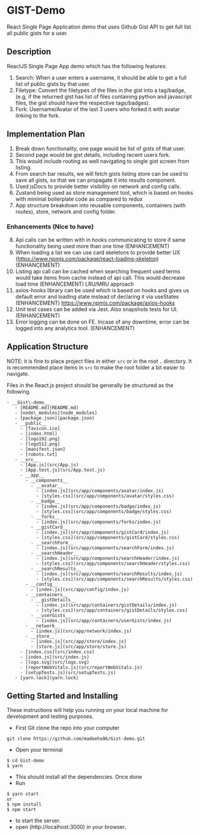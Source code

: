 # GIST-Demo 
React Single Page Application demo that uses Github Gist API to get full list all public gists for a user.

## Description
ReactJS Single Page App demo which has the following features:
1. Search: When a user enters a username, it should be able to get a full list of public gists by that user.
2. Filetype: Convert the filetypes of the files in the gist into a tag/badge, (e.g, if the returned gist has list of files containing python and javascript files, the gist should have the respective tags/badges). 
3. Fork: Username/Avatar of the last 3 users who forked it with avatar linking to the fork. 


## Implementation Plan 
1. Break down functionality, one page would be list of gists of that user.
2. Second page would be gist details, including recent users fork.
3. This would include routing as well navigating to single gist screen from listing.
4. From search bar results, we will fetch gists listing store can be used to save all gists,
so that we can propagate it into results component.
5. Used jsDocs to provide better visibility on network and config calls.
6. Zustand being used as store management tool, which is based on hooks with minimal boilerplate code as compared to redux
7. App structure breakdown into reusable components, containers (with routes), store, network and config folder.

### Enhancements (Nice to have)
8. Api calls can be written with in hooks communicating to store if same functionality being used more than one time (ENHANCEMENT)
9. When loading a list we can use card skeletons to provide better UX (https://www.npmjs.com/package/react-loading-skeleton) (ENHANCEMENT)
10. Listing api call can be cached when searching frequent used terms would take items from cache instead of api call. This would decrease load time (ENHANCEMENT) LRU/MRU approach
11. axios-hooks library can be used which is based on hooks and gives us default error and loading state instead of declaring it via useStates (ENHANCEMENT) https://www.npmjs.com/package/axios-hooks
12. Unit test cases can be added via Jest. Also snapshots tests for UI. (ENHANCEMENT)
13. Error logging can be done on FE. Incase of any downtime, error can be logged into any analytics tool. (ENHANCEMENT)

## Application Structure

NOTE: it is fine to place project files in either `src` or in the root `.` directory. It is recommended place items in `src` to make the root folder a bit easier to navigate.

Files in the React.js project should be generally be structured as the following.

```
- __Gist\-demo__
   - [README.md](README.md)
   - [node\_modules](node_modules)
   - [package.json](package.json)
   - __public__
     - [favicon.ico]
     - [index.html]
     - [logo192.png]
     - [logo512.png]
     - [manifest.json]
     - [robots.txt]
   - __src__
     - [App.js](src/App.js)
     - [App.test.js](src/App.test.js)
     - __app__
       - __components__
         - __avatar__
           - [index.js](src/app/components/avatar/index.js)
           - [styles.css](src/app/components/avatar/styles.css)
         - __badge__
           - [index.js](src/app/components/badge/index.js)
           - [styles.css](src/app/components/badge/styles.css)
         - __forks__
           - [index.js](src/app/components/forks/index.js)
         - __gistCard__
           - [index.js](src/app/components/gistCard/index.js)
           - [styles.css](src/app/components/gistCard/styles.css)
         - __searchForm__
           - [index.js](src/app/components/searchForm/index.js)
         - __searchHeader__
           - [index.js](src/app/components/searchHeader/index.js)
           - [styles.css](src/app/components/searchHeader/styles.css)
         - __searchResults__
           - [index.js](src/app/components/searchResults/index.js)
           - [styles.css](src/app/components/searchResults/styles.css)
       - __config__
         - [index.js](src/app/config/index.js)
       - __containers__
         - __gistDetails__
           - [index.js](src/app/containers/gistDetails/index.js)
           - [styles.css](src/app/containers/gistDetails/styles.css)
         - __userGists__
           - [index.js](src/app/containers/userGists/index.js)
       - __network__
         - [index.js](src/app/network/index.js)
       - __store__
         - [index.js](src/app/store/index.js)
         - [store.js](src/app/store/store.js)
     - [index.css](src/index.css)
     - [index.js](src/index.js)
     - [logo.svg](src/logo.svg)
     - [reportWebVitals.js](src/reportWebVitals.js)
     - [setupTests.js](src/setupTests.js)
   - [yarn.lock](yarn.lock)
```
## Getting Started and Installing
These instructions will help you running on your local machine for development and testing purposes.

* First Git clone the repo into your computer
```
git clone https://github.com/madeeha96/Gist-demo.git
```
* Open your terminal
```
$ cd Gist-demo
$ yarn
```
* This should install all the dependencies. Once done
* Run 
``` 
$ yarn start
or
$ npm install
$ npm start
```
* to start the server.
* open (http://localhost:3000) in your browser. 

